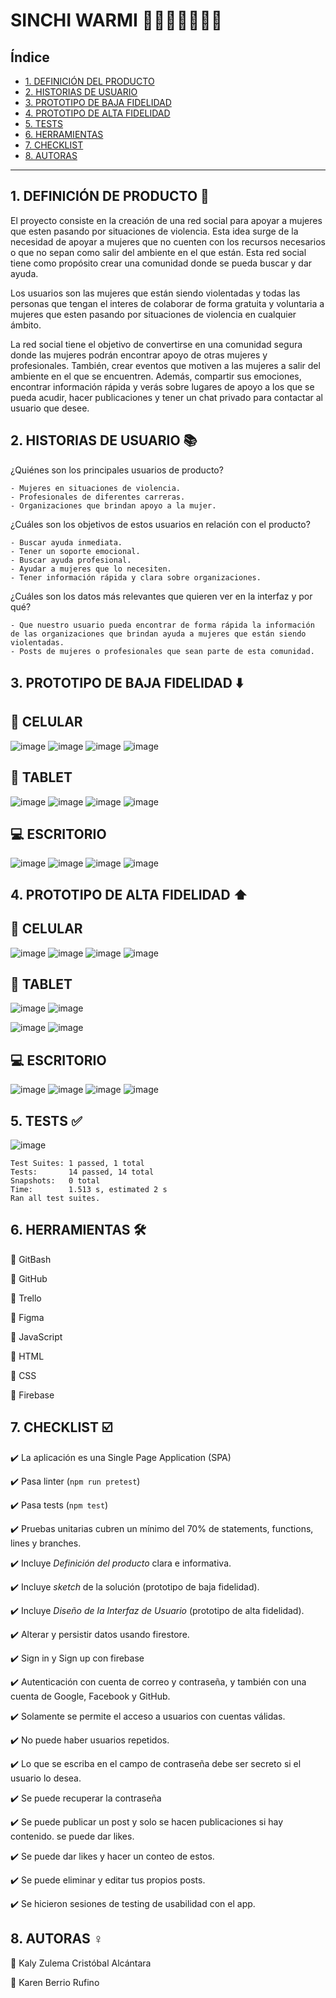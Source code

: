 # SINCHI WARMI 👩👩‍🦰👩‍🦱👱‍♀️

## Índice

* [1. DEFINICIÓN DEL PRODUCTO](#1-DEFINICIÓN-DEL-PRODUCTO)
* [2. HISTORIAS DE USUARIO](#2-HISTORIAS-DE-USUARIO)
* [3. PROTOTIPO DE BAJA FIDELIDAD](#3-PROTOTIPO-DE-BAJA-FIDELIDAD)
* [4. PROTOTIPO DE ALTA FIDELIDAD](#4-PROTOTIPO-DE-ALTA-FIDELIDAD)
* [5. TESTS](#5-TESTS)
* [6. HERRAMIENTAS](#6-HERRAMIENTAS)
* [7. CHECKLIST](#7-CHECKLIST)
* [8. AUTORAS](#8-AUTORAS)

***
## 1. DEFINICIÓN DE PRODUCTO 📝

El proyecto consiste en la creación de una red social para apoyar a mujeres que esten pasando por situaciones de violencia. Esta idea surge de la necesidad de apoyar a mujeres que no cuenten con los recursos necesarios o que no sepan como salir del ambiente en el que están. Esta red social tiene como propósito crear una comunidad donde se pueda buscar y dar ayuda.

Los usuarios son las mujeres que están siendo violentadas y todas las personas que tengan el interes de colaborar de forma gratuita y voluntaria a mujeres que esten pasando por situaciones de violencia en cualquier ámbito.

La red social tiene el objetivo de convertirse en una comunidad segura donde las mujeres podrán encontrar apoyo de otras mujeres y profesionales. También, crear eventos que motiven a las mujeres a salir del ambiente en el que se encuentren. Además, compartir sus emociones, encontrar información rápida y verás sobre lugares de apoyo a los que se pueda acudir, hacer publicaciones y tener un chat privado para contactar al usuario que desee.

## 2. HISTORIAS DE USUARIO 📚

¿Quiénes son los principales usuarios de producto?
    
    - Mujeres en situaciones de violencia.
    - Profesionales de diferentes carreras.
    - Organizaciones que brindan apoyo a la mujer.

  ¿Cuáles son los objetivos de estos usuarios en relación con el producto?
  
    - Buscar ayuda inmediata.
    - Tener un soporte emocional.
    - Buscar ayuda profesional.
    - Ayudar a mujeres que lo necesiten.
    - Tener información rápida y clara sobre organizaciones.

  ¿Cuáles son los datos más relevantes que quieren ver en la interfaz y por qué?
  
    - Que nuestro usuario pueda encontrar de forma rápida la información de las organizaciones que brindan ayuda a mujeres que están siendo violentadas.
    - Posts de mujeres o profesionales que sean parte de esta comunidad.

## 3. PROTOTIPO DE BAJA FIDELIDAD ⬇️

  ## 📱 CELULAR
  
  ![image](https://user-images.githubusercontent.com/91863929/152393082-5af37c76-7e20-4b19-b0e2-e3d7722df653.png)
  ![image](https://user-images.githubusercontent.com/91863929/152391634-aa53393e-fdc4-4b3b-934e-c5a895fa0ebe.png)
  ![image](https://user-images.githubusercontent.com/91863929/152391747-509a6e08-136c-4e53-8e6b-b85aeb8b80d9.png)
  ![image](https://user-images.githubusercontent.com/91863929/152393365-a329a154-532a-42e3-b036-c795dd667599.png)
  
  ## 📓 TABLET
  
  ![image](https://user-images.githubusercontent.com/91863929/152437190-12de9382-9302-4d40-98d2-b50e21273564.png)
  ![image](https://user-images.githubusercontent.com/91863929/152437311-694f26a2-2fef-4702-a4b1-3549218063eb.png)
  ![image](https://user-images.githubusercontent.com/91863929/152437430-25f32942-1ace-4525-9f87-70f5ce78a456.png)
  ![image](https://user-images.githubusercontent.com/91863929/152437489-45a5f9cb-20ae-4601-9822-db5c629af748.png)
  
  ## 💻 ESCRITORIO
  
  ![image](https://user-images.githubusercontent.com/91863929/152392067-f16b8cc1-2568-4f81-a071-e65ad617bbbd.png)
  ![image](https://user-images.githubusercontent.com/91863929/152392306-490248e2-20c1-44c7-b6a9-e444f4fb5038.png)
  ![image](https://user-images.githubusercontent.com/91863929/152392400-b258ff72-637a-4dfc-b509-e5f62c9a799b.png)
  ![image](https://user-images.githubusercontent.com/91863929/152392473-860841e0-0853-4cbd-8732-dd31eb6a8bc8.png)
  
## 4. PROTOTIPO DE ALTA FIDELIDAD ⬆️

  ## 📱 CELULAR

  ![image](https://user-images.githubusercontent.com/91863929/152290207-e99cb4cd-4168-42d4-ae06-51666cd94b63.png)
  ![image](https://user-images.githubusercontent.com/91863929/152290474-7058582a-6110-465a-a5b1-ef96783049f9.png)
  ![image](https://user-images.githubusercontent.com/91863929/152290322-9ac80e98-4f72-482b-882b-e622896d114c.png)
  ![image](https://user-images.githubusercontent.com/91863929/152290367-fd3d421a-b442-48a8-a5b9-e4b469f4ad8c.png)

  ## 📓 TABLET

  ![image](https://user-images.githubusercontent.com/91863929/152291082-0f5736e8-1820-4f78-b3ec-de25b7d588a6.png)
  ![image](https://user-images.githubusercontent.com/91863929/152291743-8b727356-fe7f-4d94-b696-00b80aa37083.png)

  ![image](https://user-images.githubusercontent.com/91863929/152291868-eaa0743b-1544-4313-bce3-796c6c6a530d.png)
  ![image](https://user-images.githubusercontent.com/91863929/152291222-4bd64778-26f4-47d1-b4b7-7c69a64b1670.png)

  ## 💻 ESCRITORIO

  ![image](https://user-images.githubusercontent.com/91863929/152291352-b6d0ee39-7205-4a04-bd2d-a8757695063d.png)
  ![image](https://user-images.githubusercontent.com/91863929/152291417-a124d69a-3c75-459c-9a63-ee1dbff3bb0b.png)
  ![image](https://user-images.githubusercontent.com/91863929/152291499-4c4ea703-2176-4ffb-bf90-ec1eb25c306f.png)
  ![image](https://user-images.githubusercontent.com/91863929/152291611-e92e9fd4-2d36-4f9f-89fc-40c54bb6ff92.png)

## 5. TESTS ✅

   ![image](https://user-images.githubusercontent.com/91863929/152394771-c80a0eb1-3565-4f2f-a816-e6b5eef5421b.png)
    
    Test Suites: 1 passed, 1 total
    Tests:       14 passed, 14 total
    Snapshots:   0 total
    Time:        1.513 s, estimated 2 s
    Ran all test suites.

## 6. HERRAMIENTAS 🛠️

  📌 GitBash
  
  📌 GitHub
  
  📌 Trello
  
  📌 Figma
  
  📌 JavaScript
  
  📌 HTML
  
  📌 CSS
  
  📌 Firebase

## 7. CHECKLIST ☑️	

  ✔️ La aplicación es una Single Page Application (SPA)
  
  ✔️ Pasa linter (`npm run pretest`)
  
  ✔️ Pasa tests (`npm test`)
  
  ✔️ Pruebas unitarias cubren un mínimo del 70% de statements, functions, lines y branches.
  
  ✔️ Incluye _Definición del producto_ clara e informativa.
  
  ✔️ Incluye _sketch_ de la solución (prototipo de baja fidelidad).
  
  ✔️ Incluye _Diseño de la Interfaz de Usuario_ (prototipo de alta fidelidad).
  
  ✔️ Alterar y persistir datos usando firestore.
  
  ✔️ Sign in y Sign up con firebase
  
  ✔️ Autenticación con cuenta de correo y contraseña, y también con una cuenta de Google, Facebook y GitHub.
  
  ✔️ Solamente se permite el acceso a usuarios con cuentas válidas.
  
  ✔️ No puede haber usuarios repetidos.
  
  ✔️ Lo que se escriba en el campo de contraseña debe ser secreto si el usuario lo desea.
  
  ✔️ Se puede recuperar la contraseña
  
  ✔️ Se puede publicar un post y solo se hacen publicaciones si hay contenido. se puede dar likes.
  
  ✔️ Se puede dar likes y hacer un conteo de estos.
  
  ✔️ Se puede eliminar y editar tus propios posts.
  
  ✔️ Se hicieron sesiones de testing de usabilidad con el app.


## 8. AUTORAS ♀️

  📌 Kaly Zulema Cristóbal Alcántara

  📌 Karen Berrio Rufino



